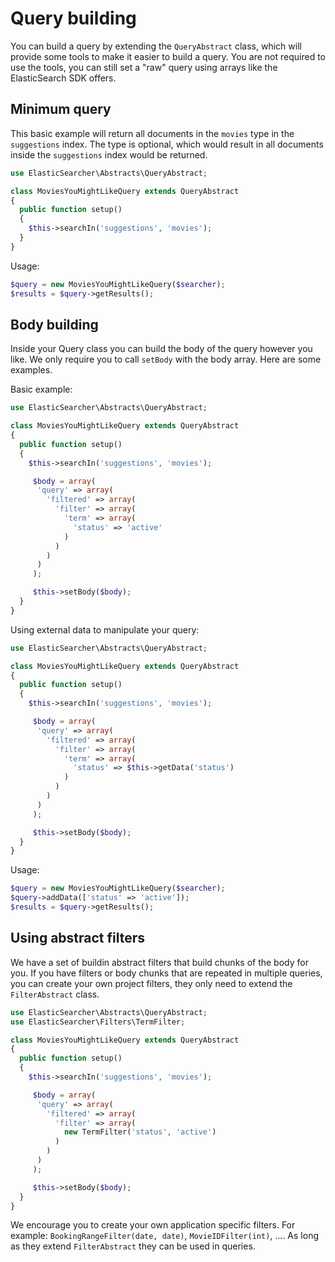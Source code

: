 # Query building

You can build a query by extending the `QueryAbstract` class, which will provide some tools to make it easier to build
a query. You are not required to use the tools, you can still set a "raw" query using arrays like the ElasticSearch SDK
offers.

## Minimum query

This basic example will return all documents in the `movies` type in the `suggestions` index. The type is optional, which
would result in all documents inside the `suggestions` index would be returned.

```php
use ElasticSearcher\Abstracts\QueryAbstract;

class MoviesYouMightLikeQuery extends QueryAbstract
{
  public function setup()
  {
    $this->searchIn('suggestions', 'movies');
  }
}
```

Usage:

```php
$query = new MoviesYouMightLikeQuery($searcher);
$results = $query->getResults();
```

## Body building

Inside your Query class you can build the body of the query however you like. We only require you to call `setBody` with
the body array. Here are some examples.

Basic example:

```php
use ElasticSearcher\Abstracts\QueryAbstract;

class MoviesYouMightLikeQuery extends QueryAbstract
{
  public function setup()
  {
    $this->searchIn('suggestions', 'movies');

     $body = array(
      'query' => array(
        'filtered' => array(
          'filter' => array(
            'term' => array(
              'status' => 'active'
            )
          )
        )
      )
     );

     $this->setBody($body);
  }
}
```

Using external data to manipulate your query:

```php
use ElasticSearcher\Abstracts\QueryAbstract;

class MoviesYouMightLikeQuery extends QueryAbstract
{
  public function setup()
  {
    $this->searchIn('suggestions', 'movies');

     $body = array(
      'query' => array(
        'filtered' => array(
          'filter' => array(
            'term' => array(
              'status' => $this->getData('status')
            )
          )
        )
      )
     );

     $this->setBody($body);
  }
}
```

Usage:

```php
$query = new MoviesYouMightLikeQuery($searcher);
$query->addData(['status' => 'active']);
$results = $query->getResults();
```

## Using abstract filters

We have a set of buildin abstract filters that build chunks of the body for you. If you have filters or body chunks that are
repeated in multiple queries, you can create your own project filters, they only need to extend the `FilterAbstract` class.

```php
use ElasticSearcher\Abstracts\QueryAbstract;
use ElasticSearcher\Filters\TermFilter;

class MoviesYouMightLikeQuery extends QueryAbstract
{
  public function setup()
  {
    $this->searchIn('suggestions', 'movies');

     $body = array(
      'query' => array(
        'filtered' => array(
          'filter' => array(
            new TermFilter('status', 'active')
          )
        )
      )
     );

     $this->setBody($body);
  }
}
```

We encourage you to create your own application specific filters. For example: `BookingRangeFilter(date, date)`, `MovieIDFilter(int)`, ....
As long as they extend `FilterAbstract` they can be used in queries.
